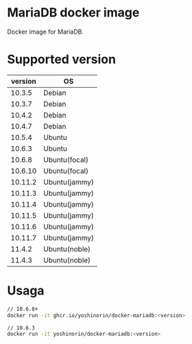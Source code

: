 # MariaDB docker image

Docker image for MariaDB.

# Supported version

|version|OS|
|---|---|
|10.3.5|Debian|
|10.3.7|Debian|
|10.4.2|Debian|
|10.4.7|Debian|
|10.5.4|Ubuntu|
|10.6.3|Ubuntu|
|10.6.8|Ubuntu(focal)|
|10.6.10|Ubuntu(focal)|
|10.11.2|Ubuntu(jammy)|
|10.11.3|Ubuntu(jammy)|
|10.11.4|Ubuntu(jammy)|
|10.11.5|Ubuntu(jammy)|
|10.11.6|Ubuntu(jammy)|
|10.11.7|Ubuntu(jammy)|
|11.4.2|Ubuntu(noble)|
|11.4.3|Ubuntu(noble)|

# Usaga

```sh
// 10.6.8+
docker run -it ghcr.io/yoshinorin/docker-mariadb:<version>

// 10.6.3
docker run -it yoshinorin/docker-mariadb:<version>
```